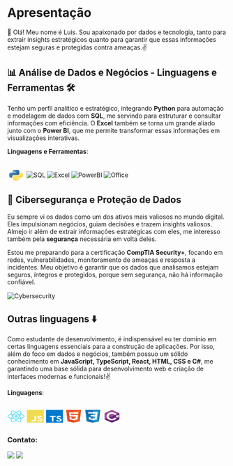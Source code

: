 # Apresentação
👋 Olá! Meu nome é Luis. Sou apaixonado por dados e tecnologia, tanto para extrair insights estratégicos quanto para garantir que essas informações estejam seguras e protegidas contra ameaças.✌

## 📊 Análise de Dados e Negócios - Linguagens e Ferramentas 🛠️
Tenho um perfil analítico e estratégico, integrando **Python** para automação e modelagem de dados com **SQL**, me servindo para estruturar e consultar informações com eficiência. O **Excel** também se torna um grande aliado junto com o **Power BI**, que me permite transformar essas informações em visualizações interativas. 

**Linguagens e Ferramentas**:

<div style="display: inline_block"><br>
<img align="center" alt="Rafa-Python" height="30" width="40" src="https://raw.githubusercontent.com/devicons/devicon/master/icons/python/python-original.svg">
<img align="center" alt="SQL" height="30" width="40" src="https://www.svgrepo.com/show/255832/sql.svg">
<img align="center" alt="Excel" height="30" width="40" src="https://upload.wikimedia.org/wikipedia/commons/thumb/3/34/Microsoft_Office_Excel_%282019–present%29.svg/2203px-Microsoft_Office_Excel_%282019–present%29.svg.png">
<img align="center" alt="PowerBI" height="30" width="40" src="https://upload.wikimedia.org/wikipedia/commons/thumb/c/cf/New_Power_BI_Logo.svg/600px-New_Power_BI_Logo.svg.png">
<img align="center" alt="Office" height="30" width="40" src="https://upload.wikimedia.org/wikipedia/commons/thumb/0/0c/Microsoft_Office_logo_%282013–2019%29.svg/648px-Microsoft_Office_logo_%282013–2019%29.svg.png">
</div>

## 🔐 Cibersegurança e Proteção de Dados  

Eu sempre vi os dados como um dos ativos mais valiosos no mundo digital. Eles impulsionam negócios, guiam decisões e trazem insights valiosos. Almejo ir além de extrair informações estratégicas com eles, me interesso também pela **segurança** necessária em volta deles.

Estou me preparando para a certificação **CompTIA Security+**, focando em redes, vulnerabilidades, monitoramento de ameaças e resposta a incidentes. Meu objetivo é garantir que os dados que analisamos estejam seguros, íntegros e protegidos, porque sem segurança, não há informação confiável.

<img align="center" alt="Cybersecurity" height="50" width="50" src="https://cdn.prod.website-files.com/63eef1be981a383fb127661f/6470af4055598689d5eb6403_Frame%2096262.png">


## Outras linguagens ⬇️

Como estudante de desenvolvimento, é indispensável eu ter domínio em certas linguagens essenciais para a construção de aplicações. Por isso, além do foco em dados e negócios, também possuo um sólido conhecimento em **JavaScript, TypeScript, React, HTML, CSS e C#**, me garantindo uma base sólida para desenvolvimento web e criação de interfaces modernas e funcionais!✌

**Linguagens**:

<div style="display: inline_block"><br>
  <img align="center" alt="Rafa-React" height="30" width="40" src="https://raw.githubusercontent.com/devicons/devicon/master/icons/react/react-original.svg">
  <img align="center" alt="Rafa-Js" height="30" width="40" src="https://raw.githubusercontent.com/devicons/devicon/master/icons/javascript/javascript-plain.svg">
  <img align="center" alt="Rafa-Ts" height="30" width="40" src="https://raw.githubusercontent.com/devicons/devicon/master/icons/typescript/typescript-plain.svg">
  <img align="center" alt="Rafa-HTML" height="30" width="40" src="https://raw.githubusercontent.com/devicons/devicon/master/icons/html5/html5-original.svg">
  <img align="center" alt="Rafa-CSS" height="30" width="40" src="https://raw.githubusercontent.com/devicons/devicon/master/icons/css3/css3-original.svg">
  <img align="center" alt="Rafa-Csharp" height="30" width="40" src="https://raw.githubusercontent.com/devicons/devicon/master/icons/csharp/csharp-original.svg">
</div>
  
  ##
  ### Contato:

<div>  
  <a href="https://www.linkedin.com/in/luis-duarte-560993291/" target="_blank"><img src="https://img.shields.io/badge/-LinkedIn-%230077B5?style=for-the-badge&logo=linkedin&logoColor=white" target="_blank"></a> 
  <a href = "mailto:luiscmduarte077@gmail.com"><img src="https://img.shields.io/badge/-Gmail-%23333?style=for-the-badge&logo=gmail&logoColor=white" target="_blank"></a
  
</div>

<!--






  <a href="https://www.instagram.com/luis.duarte0/" target="_blank"><img src="https://img.shields.io/badge/-Instagram-%23E4405F?style=for-the-badge&logo=instagram&logoColor=white" target="_blank"></a>
-->








<!--
**LuisDuarte0/LuisDuarte0** is a ✨ _special_ ✨ repository because its `README.md` (this file) appears on your GitHub profile.

Here are some ideas to get you started:

- 🔭 I’m currently working on ...
- 🌱 I’m currently learning ...
- 👯 I’m looking to collaborate on ...
- 🤔 I’m looking for help with ...
- 💬 Ask me about ...
- 📫 How to reach me: ...
- 😄 Pronouns: ...
- ⚡ Fun fact: ...
-->
